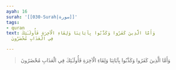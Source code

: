 ```yaml
---
ayah: 16
surah: '[[030-Surah|سورة]]'
tags:
- quran
text: وَأَمَّا الَّذِينَ كَفَرُوا وَكَذَّبُوا بِآيَاتِنَا وَلِقَاءِ الْآخِرَةِ فَأُولَـٰئِكَ
  فِي الْعَذَابِ مُحْضَرُونَ

---
```

> وَأَمَّا الَّذِينَ كَفَرُوا وَكَذَّبُوا بِآيَاتِنَا وَلِقَاءِ الْآخِرَةِ فَأُولَـٰئِكَ فِي الْعَذَابِ مُحْضَرُونَ
